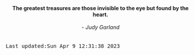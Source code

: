 
<div align="center"><b><span>The greatest treasures are those invisible to the eye but found by the heart.</span></b><br><br><i> - Judy Garland</i></div>
<br><br><kbd>Last updated:Sun Apr  9 12:31:38 2023</kbd>